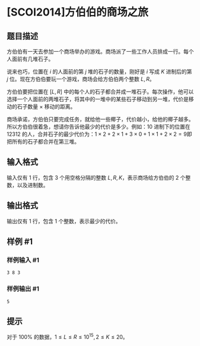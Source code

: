 # [SCOI2014]方伯伯的商场之旅

## 题目描述

方伯伯有一天去参加一个商场举办的游戏。商场派了一些工作人员排成一行。每个人面前有几堆石子。

说来也巧，位置在 $i$ 的人面前的第 $j$ 堆的石子的数量，刚好是 $i$ 写成 $K$ 进制后的第 $j$ 位。现在方伯伯要玩一个游戏，商场会给方伯伯两个整数 $L,R$。

方伯伯要把位置在 $[L, R]$ 中的每个人的石子都合并成一堆石子。每次操作，他可以选择一个人面前的两堆石子，将其中的一堆中的某些石子移动到另一堆，代价是移动的石子数量 $\times$ 移动的距离。

商场承诺，方伯伯只要完成任务，就给他一些椰子，代价越小，给他的椰子越多。所以方伯伯很着急，想请你告诉他最少的代价是多少。例如：$10$ 进制下的位置在 $12312$ 的人，合并石子的最少代价为：$1 \times 2 + 2 \times 1 + 3 \times 0 + 1 \times1 + 2 \times 2 = 9$即把所有的石子都合并在第三堆。


## 输入格式

输入仅有 $1$ 行，包含 $3$ 个用空格分隔的整数 $L,R,K$，表示商场给方伯伯的 $2$ 个整数，以及进制数。

## 输出格式

输出仅有 $1$ 行，包含 $1$ 个整数，表示最少的代价。

## 样例 #1

### 样例输入 #1
```
3 8 3
```

### 样例输出 #1

```
5
```

## 提示

对于 $100\%$ 的数据，$1 \le L \le R \le 10^{15}, 2 \le K \le 20$。
